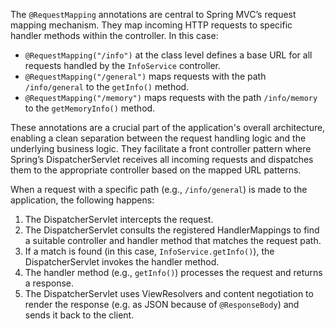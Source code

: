 The `@RequestMapping` annotations are central to Spring MVC’s request mapping mechanism. They map incoming HTTP requests to specific handler methods within the controller.  In this case:

*   `@RequestMapping("/info")` at the class level defines a base URL for all requests handled by the `InfoService` controller.
*   `@RequestMapping("/general")` maps requests with the path `/info/general` to the `getInfo()` method.
*   `@RequestMapping("/memory")` maps requests with the path `/info/memory` to the `getMemoryInfo()` method.

These annotations are a crucial part of the application's overall architecture, enabling a clean separation between the request handling logic and the underlying business logic. They facilitate a front controller pattern where Spring’s DispatcherServlet receives all incoming requests and dispatches them to the appropriate controller based on the mapped URL patterns.

When a request with a specific path (e.g., `/info/general`) is made to the application, the following happens:

1.  The DispatcherServlet intercepts the request.
2.  The DispatcherServlet consults the registered HandlerMappings to find a suitable controller and handler method that matches the request path.
3.  If a match is found (in this case, `InfoService.getInfo()`), the DispatcherServlet invokes the handler method.
4.  The handler method (e.g., `getInfo()`) processes the request and returns a response.
5.  The DispatcherServlet uses ViewResolvers and content negotiation to render the response (e.g. as JSON because of `@ResponseBody`) and sends it back to the client.